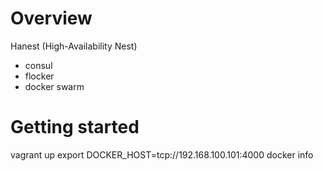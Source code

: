 # Overview

Hanest (High-Availability Nest)

* consul
* flocker
* docker swarm

# Getting started

vagrant up
export DOCKER_HOST=tcp://192.168.100.101:4000
docker info
